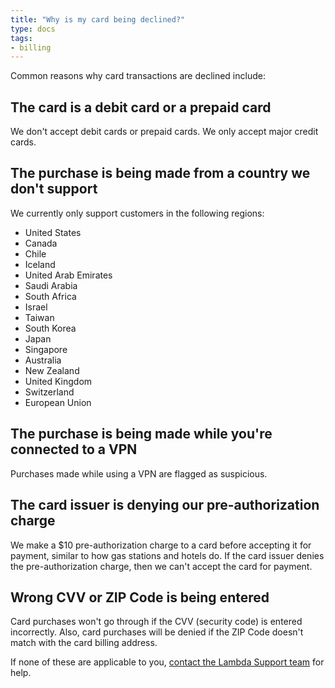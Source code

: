 ```yaml
---
title: "Why is my card being declined?"
type: docs
tags:
- billing
---
```


Common reasons why card transactions are declined include:

## The card is a debit card or a prepaid card

We don't accept debit cards or prepaid cards. We only accept major credit
cards.

## The purchase is being made from a country we don't support

We currently only support customers in the following regions:

- United States
- Canada
- Chile
- Iceland
- United Arab Emirates
- Saudi Arabia
- South Africa
- Israel
- Taiwan
- South Korea
- Japan
- Singapore
- Australia
- New Zealand
- United Kingdom
- Switzerland
- European Union

## The purchase is being made while you're connected to a VPN

Purchases made while using a VPN are flagged as suspicious.

## The card issuer is denying our pre-authorization charge

We make a $10 pre-authorization charge to a card before accepting it for
payment, similar to how gas stations and hotels do. If the card issuer denies
the pre-authorization charge, then we can't accept the card for payment.

## Wrong CVV or ZIP Code is being entered

Card purchases won't go through if the CVV (security code) is entered
incorrectly. Also, card purchases will be denied if the ZIP Code doesn't match
with the card billing address.

If none of these are applicable to you,
[contact the Lambda Support team](https://support.lambdalabs.com/hc/en-us/requests/new)
for help.
